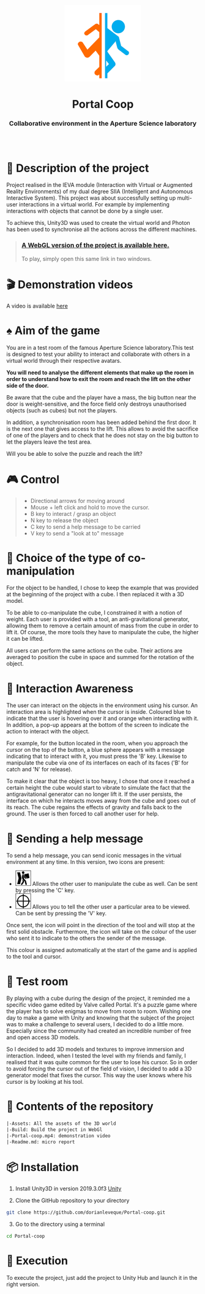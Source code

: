 <div align="center">
  <img src="Assets/logo.png" alt="drawing" width="200px;"/>
  <h1><b>Portal Coop</b></h1>
  <h3>Collaborative environment in the Aperture Science laboratory</h3>
</div>

</br></br>

# 📝 Description of the project

Project realised in the IEVA module (Interaction with Virtual or Augmented Reality Environments) of my dual degree SIIA (Intelligent and Autonomous Interactive System).
This project was about successfully setting up multi-user interactions in a virtual world. For example by implementing interactions with objects that cannot be done by a single user.

To achieve this, Unity3D was used to create the virtual world and Photon has been used to synchronise all the actions across the different machines.

> ### [A WebGL version of the project is available here.](https://dorianleveque.github.io/Portal-Coop/) 
> To play, simply open this same link in two windows.

# 🎬 Demonstration videos

A video is available [here](https://github.com/dleveque/Portal-coop/raw/master/Portal-coop.mp4)

# ♠ Aim of the game

You are in a test room of the famous Aperture Science laboratory.This test is designed to test your ability to interact and collaborate with others in a virtual world through their respective avatars.

__You will need to analyse the different elements that make up the room in order to understand how to exit the room and reach the lift on the other side of the door.__

Be aware that the cube and the player have a mass, the big button near the door is weight-sensitive, and the force field only destroys unauthorised objects (such as cubes) but not the players.

In addition, a synchronisation room has been added behind the first door. It is the next one that gives access to the lift. This allows to avoid the sacrifice of one of the players and to check that he does not stay on the big button to let the players leave the test area.

Will you be able to solve the puzzle and reach the lift?

# 🎮 Control

> - Directional arrows for moving around
> - Mouse + left click and hold to move the cursor.
> - B key to interact / grasp an object
> - N key to release the object
> - C key to send a help message to be carried
> - V key to send a "look at to" message

# 🤝 Choice of the type of co-manipulation

For the object to be handled, I chose to keep the example that was provided at the beginning of the project with a cube. I then replaced it with a 3D model.

To be able to co-manipulate the cube, I constrained it with a notion of weight. Each user is provided with a tool, an anti-gravitational generator, allowing them to remove a certain amount of mass from the cube in order to lift it. Of course, the more tools they have to manipulate the cube, the higher it can be lifted.

All users can perform the same actions on the cube. Their actions are averaged to position the cube in space and summed for the rotation of the object.

# 👀 Interaction Awareness 

The user can interact on the objects in the environment using his cursor.
An interaction area is highlighted when the cursor is inside. Coloured blue to indicate that the user is hovering over it and orange when interacting with it.
In addition, a pop-up appears at the bottom of the screen to indicate the action  to interact with the object.

For example, for the button located in the room, when you approach the cursor on the top of the button, a blue sphere appears with a message indicating that to interact with it, you must press the 'B' key.
Likewise to manipulate the cube via one of its interfaces on each of its faces ('B' for catch and 'N' for release).

To make it clear that the object is too heavy, I chose that once it reached a certain height the cube would start to vibrate to simulate the fact that the antigravitational generator can no longer lift it. If the user persists, the interface on which he interacts moves away from the cube and goes out of its reach. The cube regains the effects of gravity and falls back to the ground.
The user is then forced to call another user for help.

# 📣 Sending a help message

To send a help message, you can send iconic messages in the virtual environment at any time. In this version, two icons are present:
  
  - <img src="Assets/Resources/PortalElements/MessageIcon/carry.png" width="40px"/> Allows the other user to manipulate the cube as well. Can be sent by pressing the 'C' key.
  - <img src="Assets/Resources/PortalElements/MessageIcon/point.png" width="40px"/> Allows you to tell the other user a particular area to be viewed. Can be sent by pressing the 'V' key.

Once sent, the icon will point in the direction of the tool and will stop at the first solid obstacle. Furthermore, the icon will take on the colour of the user who sent it to indicate to the others the sender of the message.

This colour is assigned automatically at the start of the game and is applied to the tool and cursor.

# 🧭 Test room

By playing with a cube during the design of the project, it reminded me a specific video game edited by Valve called Portal. It's a puzzle game where the player has to solve enigmas to move from room to room. Wishing one day to make a game with Unity and knowing that the subject of the project was to make a challenge to several users, I decided to do a little more. Especially since the community had created an incredible number of free and open access 3D models.

So I decided to add 3D models and textures to improve immersion and interaction. Indeed, when I tested the level with my friends and family, I realised that it was quite common for the user to lose his cursor. So in order to avoid forcing the cursor out of the field of vision, I decided to add a 3D generator model that fixes the cursor. This way the user knows where his cursor is by looking at his tool.


# 📂 Contents of the repository

    |-Assets: All the assets of the 3D world
    |-Build: Build the project in WebGl
    |-Portal-coop.mp4: demonstration video
    |-Readme.md: micro report 

# 📦 Installation

1. Install Unity3D in version 2019.3.0f3 [Unity](https://unity3d.com/fr/get-unity/download/archive)

2. Clone the GitHub repository to your directory
```bash
git clone https://github.com/dorianleveque/Portal-coop.git
```

3. Go to the directory using a terminal
```bash
cd Portal-coop
```

# 📜 Execution

To execute the project, just add the project to Unity Hub and launch it in the right version.
